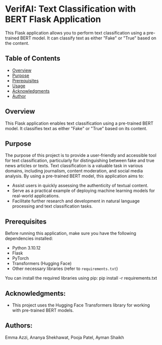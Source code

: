 # VerifAI: Text Classification with BERT Flask Application

This Flask application allows you to perform text classification using a pre-trained BERT model. It can classify text as either "Fake" or "True" based on the content.

## Table of Contents

- [Overview](#overview)
- [Purpose](#purpose)
- [Prerequisites](#prerequisites)
- [Usage](#usage)
- [Acknowledgments](#acknowledgments)
- [Author](#author)

## Overview

This Flask application enables text classification using a pre-trained BERT model. It classifies text as either "Fake" or "True" based on its content.

## Purpose

The purpose of this project is to provide a user-friendly and accessible tool for text classification, particularly for distinguishing between fake and true news articles or texts. Text classification is a valuable task in various domains, including journalism, content moderation, and social media analysis. By using a pre-trained BERT model, this application aims to:

- Assist users in quickly assessing the authenticity of textual content.
- Serve as a practical example of deploying machine learning models for real-world applications.
- Facilitate further research and development in natural language processing and text classification tasks.

## Prerequisites

Before running this application, make sure you have the following dependencies installed:

- Python 3.10.12
- Flask
- PyTorch
- Transformers (Hugging Face)
- Other necessary libraries (refer to `requirements.txt`)

You can install the required libraries using pip:
pip install -r requirements.txt

## Acknowledgments: 
- This project uses the Hugging Face Transformers library for working with pre-trained BERT models.

## Authors:
Emma Azzi, Ananya Shekhawat, Pooja Patel, Ayman Shaikh
